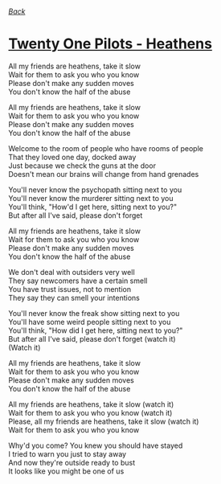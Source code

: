###### [Back](../Readme.md)
# [Twenty One Pilots - Heathens](tabs.md)

All my friends are heathens, take it slow  
Wait for them to ask you who you know  
Please don't make any sudden moves  
You don't know the half of the abuse  

All my friends are heathens, take it slow  
Wait for them to ask you who you know  
Please don't make any sudden moves  
You don't know the half of the abuse  

Welcome to the room of people who have rooms of people  
That they loved one day, docked away  
Just because we check the guns at the door  
Doesn't mean our brains will change from hand grenades  

You'll never know the psychopath sitting next to you  
You'll never know the murderer sitting next to you  
You'll think, "How'd I get here, sitting next to you?"  
But after all I've said, please don't forget  

All my friends are heathens, take it slow  
Wait for them to ask you who you know  
Please don't make any sudden moves  
You don't know the half of the abuse  

We don't deal with outsiders very well  
They say newcomers have a certain smell  
You have trust issues, not to mention  
They say they can smell your intentions  

You'll never know the freak show sitting next to you  
You'll have some weird people sitting next to you  
You'll think, "How did I get here, sitting next to you?"  
But after all I've said, please don't forget (watch it)  
(Watch it)

All my friends are heathens, take it slow  
Wait for them to ask you who you know  
Please don't make any sudden moves  
You don't know the half of the abuse

All my friends are heathens, take it slow (watch it)  
Wait for them to ask you who you know (watch it)  
Please, all my friends are heathens, take it slow (watch it)  
Wait for them to ask you who you know  

Why'd you come? You knew you should have stayed  
I tried to warn you just to stay away  
And now they're outside ready to bust  
It looks like you might be one of us  
